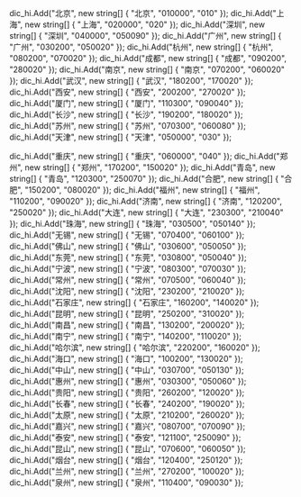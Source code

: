 dic_hi.Add("北京", new string[] { "北京", "010000", "010" });
dic_hi.Add("上海", new string[] { "上海", "020000", "020" });
dic_hi.Add("深圳", new string[] { "深圳", "040000", "050090" });
dic_hi.Add("广州", new string[] { "广州", "030200", "050020" });
dic_hi.Add("杭州", new string[] { "杭州", "080200", "070020" });
dic_hi.Add("成都", new string[] { "成都", "090200", "280020" });
dic_hi.Add("南京", new string[] { "南京", "070200", "060020" });
dic_hi.Add("武汉", new string[] { "武汉", "180200", "170020" });
dic_hi.Add("西安", new string[] { "西安", "200200", "270020" });
dic_hi.Add("厦门", new string[] { "厦门", "110300", "090040" });
dic_hi.Add("长沙", new string[] { "长沙", "190200", "180020" });
dic_hi.Add("苏州", new string[] { "苏州", "070300", "060080" });
dic_hi.Add("天津", new string[] { "天津", "050000", "030" }); 
             
dic_hi.Add("重庆", new string[] { "重庆", "060000", "040" });
dic_hi.Add("郑州", new string[] { "郑州", "170200", "150020" });
dic_hi.Add("青岛", new string[] { "青岛", "120300", "250070" });
dic_hi.Add("合肥", new string[] { "合肥", "150200", "080020" });
dic_hi.Add("福州", new string[] { "福州", "110200", "090020" });
dic_hi.Add("济南", new string[] { "济南", "120200", "250020" });
dic_hi.Add("大连", new string[] { "大连", "230300", "210040" });
dic_hi.Add("珠海", new string[] { "珠海", "030500", "050140" });
dic_hi.Add("无锡", new string[] { "无锡", "070400", "060100" });
dic_hi.Add("佛山", new string[] { "佛山", "030600", "050050" });
dic_hi.Add("东莞", new string[] { "东莞", "030800", "050040" });
dic_hi.Add("宁波", new string[] { "宁波", "080300", "070030" });
dic_hi.Add("常州", new string[] { "常州", "070500", "060040" });
dic_hi.Add("沈阳", new string[] { "沈阳", "230200", "210020" });
dic_hi.Add("石家庄", new string[] { "石家庄", "160200", "140020" });
dic_hi.Add("昆明", new string[] { "昆明", "250200", "310020" });
dic_hi.Add("南昌", new string[] { "南昌", "130200", "200020" });
dic_hi.Add("南宁", new string[] { "南宁", "140200", "110020" });
dic_hi.Add("哈尔滨", new string[] { "哈尔滨", "220200", "160020" });
dic_hi.Add("海口", new string[] { "海口", "100200", "130020" });
dic_hi.Add("中山", new string[] { "中山", "030700", "050130" });
dic_hi.Add("惠州", new string[] { "惠州", "030300", "050060" });
dic_hi.Add("贵阳", new string[] { "贵阳", "260200", "120020" });
dic_hi.Add("长春", new string[] { "长春", "240200", "190020" });
dic_hi.Add("太原", new string[] { "太原", "210200", "260020" });
dic_hi.Add("嘉兴", new string[] { "嘉兴", "080700", "070090" });
dic_hi.Add("泰安", new string[] { "泰安", "121100", "250090" });
dic_hi.Add("昆山", new string[] { "昆山", "070600", "060050" });
dic_hi.Add("烟台", new string[] { "烟台", "120400", "250120" });
dic_hi.Add("兰州", new string[] { "兰州", "270200", "100020" });
dic_hi.Add("泉州", new string[] { "泉州", "110400", "090030" }); 